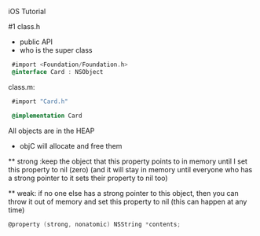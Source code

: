 iOS Tutorial

#1
class.h 
* public API
* who is the super class

```objective-c
 #import <Foundation/Foundation.h>
 @interface Card : NSObject

```

class.m: 

```objective-c
 #import "Card.h"

 @implementation Card

```  

All objects are in the HEAP
* objC will allocate and free them

** strong :keep the object that this property points to
in memory until I set this property to nil (zero)
(and it will stay in memory until everyone who has a strong pointer to it sets their property to nil too)

** weak: if no one else has a strong pointer to this object, then you can throw it out of memory
and set this property to nil
(this can happen at any time)

```objective-c
@property (strong, nonatomic) NSString *contents;